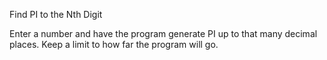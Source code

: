 Find PI to the Nth Digit 

Enter a number and have the program generate PI up to that many decimal places. 
Keep a limit to how far the program will go.
